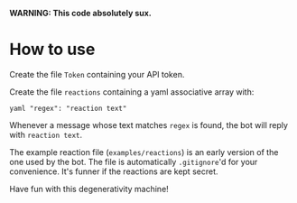 **WARNING: This code absolutely sux.**

# How to use

Create the file `Token` containing your API token.

Create the file `reactions` containing a yaml associative array with:

```yaml "regex": "reaction text" ```

Whenever a message whose text matches `regex` is found, the bot will reply
with `reaction text`.

The example reaction file (`examples/reactions`) is an early version of the
one used by the bot. The file is automatically `.gitignore`'d for your
convenience. It's funner if the reactions are kept secret.

Have fun with this degenerativity machine!
